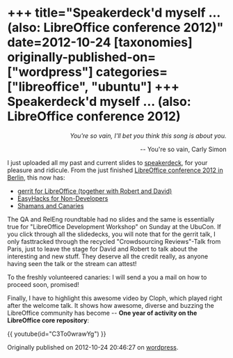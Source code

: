 +++
title="Speakerdeck'd myself ... (also: LibreOffice conference 2012)"
date=2012-10-24
[taxonomies]
originally-published-on=["wordpress"]
categories=["libreoffice", "ubuntu"]
+++
Speakerdeck'd myself ... (also: LibreOffice conference 2012)
============================================================

<p style="text-align:right;"><em>You're so vain, I'll bet you think this song is about you.</em></p>
<p style="text-align:right;">-- You're so vain, Carly Simon</p>

<p style="text-align:left;">I just uploaded all my past and current slides to <a title="speakerdeck" href="https://speakerdeck.com/sweetshark1">speakerdeck</a>, for your pleasure and ridicule. From the just finished <a title="LibreOffice conference 2012 in Berlin" href="http://conference.libreoffice.org/" target="_blank">LibreOffice conference 2012 in Berlin</a>, this now has:</p>

<ul>
	<li><a title="gerrit for LibreOffice" href="https://speakerdeck.com/sweetshark1/gerrit-for-libreoffice" target="_blank">gerrit for LibreOffice (together with Robert and David)</a></li>
	<li><a title="EasyHacks for Non-Developers" href="https://speakerdeck.com/sweetshark1/easyhacks-for-non-developers" target="_blank">EasyHacks for Non-Developers</a></li>
	<li><a title="Shamans and Canaries" href="https://speakerdeck.com/sweetshark1/shamans-and-canaries" target="_blank">Shamans and Canaries</a></li>
</ul>
The QA and RelEng roundtable had no slides and the same is essentially true for "LibreOffice Development Workshop" on Sunday at the UbuCon.
If you click through all the slidedecks, you will note that for the gerrit talk, I only fasttracked through the recycled "Crowdsourcing Reviews"-Talk from Paris, just to leave the stage for David and Robert to talk about the interesting and new stuff. They deserve all the credit really, as anyone having seen the talk or the stream can attest!

To the freshly volunteered canaries: I will send a you a mail on how to proceed soon, promised!

Finally, I have to highlight this awesome video by Cloph, which played right after the welcome talk. It shows how awesome, diverse and buzzing the LibreOffice community has become -- <strong>One year of activity on the LibreOffice core repository</strong>:

{{ youtube(id="C3To0wrawYg") }}

Originally published on 2012-10-24 20:46:27 on [wordpress](https://skyfromme.wordpress.com/2012/10/24/speakerdeckd-myself-also-libreoffice-conference-2012/).
